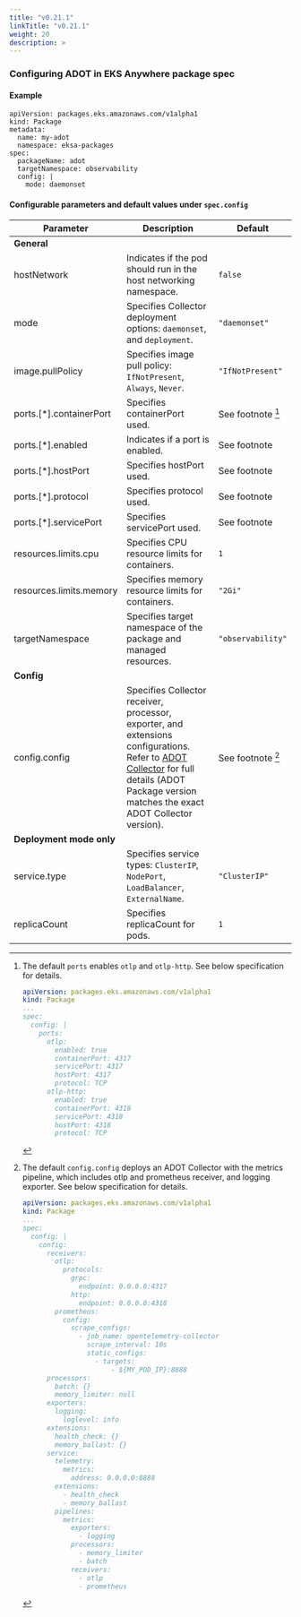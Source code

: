 ```yaml
---
title: "v0.21.1"
linkTitle: "v0.21.1"
weight: 20
description: >
---
```


### Configuring ADOT in EKS Anywhere package spec

#### Example
```
apiVersion: packages.eks.amazonaws.com/v1alpha1
kind: Package
metadata:
  name: my-adot
  namespace: eksa-packages
spec:
  packageName: adot
  targetNamespace: observability
  config: | 
    mode: daemonset
```

#### Configurable parameters and default values under `spec.config`

| Parameter | Description | Default |
|-----|---------|-------------|
|**General**|
| hostNetwork | Indicates if the pod should run in the host networking namespace. | `false` |
| mode | Specifies Collector deployment options: `daemonset`, and `deployment`. | `"daemonset"` |
| image.pullPolicy | Specifies image pull policy: `IfNotPresent`, `Always`, `Never`. | `"IfNotPresent"` |
| ports.[\*].containerPort | Specifies containerPort used. | See footnote [^1] |
| ports.[\*].enabled | Indicates if a port is enabled. | See footnote |
| ports.[\*].hostPort | Specifies hostPort used. | See footnote |
| ports.[\*].protocol | Specifies protocol used. | See footnote |
| ports.[\*].servicePort | Specifies servicePort used. | See footnote |
| resources.limits.cpu | Specifies CPU resource limits for containers. | `1` |
| resources.limits.memory | Specifies memory resource limits for containers. | `"2Gi"` |
| targetNamespace | Specifies target namespace of the package and managed resources. | `"observability"` |
|**Config**|
| config.config | Specifies Collector receiver, processor, exporter, and extensions configurations. Refer to [ADOT Collector](https://github.com/aws-observability/aws-otel-collector) for full details (ADOT Package version matches the exact ADOT Collector version). | See footnote [^2] |
|**Deployment mode only**|
| service.type | Specifies service types: `ClusterIP`, `NodePort`, `LoadBalancer`, `ExternalName`.  |`"ClusterIP"` |
| replicaCount | Specifies replicaCount for pods. | `1` |

[^1]:
    The default `ports` enables `otlp` and `otlp-http`. See below specification for details.
    ```yaml
    apiVersion: packages.eks.amazonaws.com/v1alpha1
    kind: Package
    ...
    spec:
      config: |
        ports:
          otlp:
            enabled: true
            containerPort: 4317
            servicePort: 4317
            hostPort: 4317
            protocol: TCP
          otlp-http:
            enabled: true
            containerPort: 4318
            servicePort: 4318
            hostPort: 4318
            protocol: TCP
    ```

[^2]:
    The default `config.config` deploys an ADOT Collector with the metrics pipeline, which includes otlp and prometheus receiver, and logging exporter. See below specification for details.
    ```yaml
    apiVersion: packages.eks.amazonaws.com/v1alpha1
    kind: Package
    ...
    spec:
      config: |
        config:
          receivers:
            otlp:
              protocols:
                grpc:
                  endpoint: 0.0.0.0:4317
                http:
                  endpoint: 0.0.0.0:4318
            prometheus:
              config:
                scrape_configs:
                  - job_name: opentelemetry-collector
                    scrape_interval: 10s
                    static_configs:
                      - targets:
                          - ${MY_POD_IP}:8888
          processors:
            batch: {}
            memory_limiter: null
          exporters:
            logging:
              loglevel: info
          extensions:
            health_check: {}
            memory_ballast: {}
          service:
            telemetry:
              metrics:
                address: 0.0.0.0:8888
            extensions:
              - health_check
              - memory_ballast
            pipelines:
              metrics:
                exporters:
                  - logging
                processors:
                  - memory_limiter
                  - batch
                receivers:
                  - otlp
                  - prometheus
    ```
